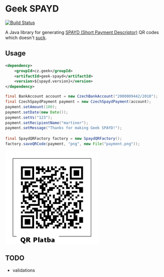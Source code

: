 # Geek SPAYD

[![Build Status](https://travis-ci.org/martiner/spayd.png?branch=master)](https://travis-ci.org/martiner/spayd)

A Java library for generating [SPAYD (Short Payment Descriptor)](http://qr-platba.cz/) QR codes
which doesn't [suck](https://github.com/spayd/spayd-java).

## Usage

```xml
<dependency>
	<groupId>cz.geek</groupId>
	<artifactId>geek-spayd</artifactId>
	<version>${spayd.version}</version>
</dependency>
```

```java
final BankAccount account = new CzechBankAccount("2000009442/2010");
final CzechSpaydPayment payment = new CzechSpaydPayment(account);
payment.setAmount(100);
payment.setDate(new Date());
payment.setVs("123");
payment.setRecipientName("martiner");
payment.setMessage("Thanks for making Geek SPAYD!");

final SpaydQRFactory factory = new SpaydQRFactory();
factory.saveQRCode(payment, "png", new File("payment.png"));
```
![QR Platba](payment.png)

## TODO

- validations
